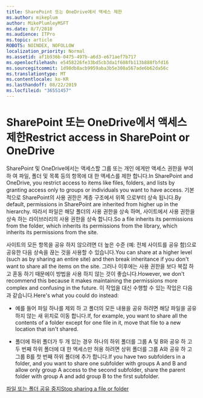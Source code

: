 ```yaml
---
title: SharePoint 또는 OneDrive에서 액세스 제한
ms.author: mikeplum
author: MikePlumleyMSFT
ms.date: 8/7/2018
ms.audience: ITPro
ms.topic: article
ROBOTS: NOINDEX, NOFOLLOW
localization_priority: Normal
ms.assetid: af1b936b-0475-497b-a6d3-e671aef7b717
ms.openlocfilehash: e5458226fe33bd5cb3da1f608fb113b888fbfd16
ms.sourcegitcommit: 1d98db8acb9959aba3b5e308a567ade6b62da56c
ms.translationtype: MT
ms.contentlocale: ko-KR
ms.lasthandoff: 08/22/2019
ms.locfileid: "36551457"
---
```

# <a name="restrict-access-in-sharepoint-or-onedrive"></a><span data-ttu-id="735f8-102">SharePoint 또는 OneDrive에서 액세스 제한</span><span class="sxs-lookup"><span data-stu-id="735f8-102">Restrict access in SharePoint or OneDrive</span></span>

<span data-ttu-id="735f8-103">SharePoint 및 OneDrive에서는 액세스할 그룹 또는 개인 에게만 액세스 권한을 부여 하 여 파일, 폴더 및 목록 등의 항목에 대 한 액세스를 제한 합니다.</span><span class="sxs-lookup"><span data-stu-id="735f8-103">In SharePoint and OneDrive, you restrict access to items like files, folders, and lists by granting access only to groups or individuals you want to have access.</span></span> <span data-ttu-id="735f8-104">기본적으로 SharePoint의 사용 권한은 계층 구조에서 위쪽 으로부터 상속 됩니다.</span><span class="sxs-lookup"><span data-stu-id="735f8-104">By default, permissions in SharePoint are inherited from higher up in the hierarchy.</span></span> <span data-ttu-id="735f8-105">따라서 파일은 해당 폴더의 사용 권한을 상속 하며, 사이트에서 사용 권한을 상속 하는 라이브러리의 사용 권한을 상속 합니다.</span><span class="sxs-lookup"><span data-stu-id="735f8-105">So a file inherits its permissions from the folder, which inherits its permissions from the library, which inherits its permissions from the site.</span></span>
  
<span data-ttu-id="735f8-106">사이트의 모든 항목을 공유 하지 않으려면 더 높은 수준 (예: 전체 사이트를 공유 함)으로 공유한 다음 상속을 끊는 것을 사용할 수 있습니다.</span><span class="sxs-lookup"><span data-stu-id="735f8-106">You can share at a higher level (such as by sharing an entire site) and then break inheritance if you don't want to share all the items on the site.</span></span> <span data-ttu-id="735f8-107">그러나 이후에는 사용 권한을 보다 복잡 하 고 혼동 하기 때문에이 방법을 사용 하지 않는 것이 좋습니다.</span><span class="sxs-lookup"><span data-stu-id="735f8-107">However, we don't recommend this because it makes maintaining the permissions more complex and confusing in the future.</span></span> <span data-ttu-id="735f8-108">이 작업을 대신 수행할 수 있는 작업은 다음과 같습니다.</span><span class="sxs-lookup"><span data-stu-id="735f8-108">Here's what you could do instead:</span></span>
  
- <span data-ttu-id="735f8-109">예를 들어 파일 하나를 제외 하 고 폴더의 모든 내용을 공유 하려면 해당 파일을 공유 하지 않는 새 위치로 이동 합니다.</span><span class="sxs-lookup"><span data-stu-id="735f8-109">If, for example, you want to share all the contents of a folder except for one file in it, move that file to a new location that isn't shared.</span></span>
    
- <span data-ttu-id="735f8-110">폴더에 하위 폴더가 두 개 있는 경우 하나의 하위 폴더를 그룹 A 및 B와 공유 하 고 두 번째 하위 폴더에 대 한 액세스만 허용 하려면 상위 폴더를 그룹 A와 공유 하 고 그룹 B를 첫 번째 하위 폴더에 추가 합니다.</span><span class="sxs-lookup"><span data-stu-id="735f8-110">If you have two subfolders in a folder, and you want to share one subfolder with groups A and B and allow only group A access to the second subfolder, share the parent folder with group A and add group B to the first subfolder.</span></span>
    
[<span data-ttu-id="735f8-111">파일 또는 폴더 공유 중지</span><span class="sxs-lookup"><span data-stu-id="735f8-111">Stop sharing a file or folder </span></span>](https://go.microsoft.com/fwlink/?linkid=2008861)
  

